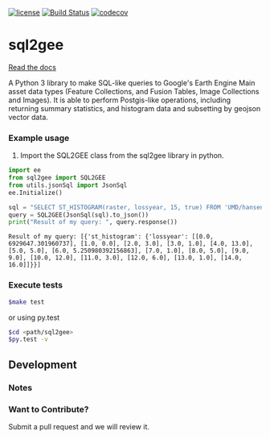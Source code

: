 [![license](https://img.shields.io/github/license/mashape/apistatus.svg)](https://github.com/Vizzuality/sql2gee/blob/develop/LICENSE)
[![Build Status](https://travis-ci.org/Vizzuality/sql2gee.svg?branch=develop)](https://travis-ci.org/Vizzuality/sql2gee)
[![codecov](https://codecov.io/gh/Vizzuality/sql2gee/branch/develop/graph/badge.svg)](https://codecov.io/gh/Vizzuality/sql2gee)

# sql2gee

[Read the docs](https://vizzuality.github.io/sql2gee/)

A Python 3 library to make SQL-like queries to Google's Earth Engine Main asset data types (Feature Collections, and Fusion Tables, Image Collections and Images).  It is able to perform
Postgis-like operations, including returning summary statistics, and histogram data and subsetting by geojson vector data.


### Example usage

1. Import the SQL2GEE class from the sql2gee library in python.

```python
import ee
from sql2gee import SQL2GEE
from utils.jsonSql import JsonSql
ee.Initialize()

sql = "SELECT ST_HISTOGRAM(raster, lossyear, 15, true) FROM 'UMD/hansen/global_forest_change_2015'"
query = SQL2GEE(JsonSql(sql).to_json())
print("Result of my query: ", query.response())
```

```
Result of my query: [{'st_histogram': {'lossyear': [[0.0, 6929647.301960737], [1.0, 0.0], [2.0, 3.0], [3.0, 1.0], [4.0, 13.0], [5.0, 5.0], [6.0, 5.250980392156863], [7.0, 1.0], [8.0, 5.0], [9.0, 9.0], [10.0, 12.0], [11.0, 3.0], [12.0, 6.0], [13.0, 1.0], [14.0, 16.0]]}}]
```

### Execute tests

```bash
$make test
```

or using py.test

```bash
$cd <path/sql2gee>
$py.test -v
```

## Development


### Notes

### Want to Contribute?

Submit a pull request and we will review it.
